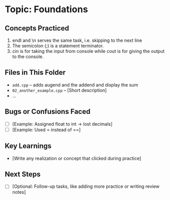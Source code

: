 # Topic: Foundations

## Concepts Practiced

1. endl and \n serves the same task, i.e. skipping to the next line
2. The semicolon (;) is a statement terminator.
3. cin is for taking the input from console while cout is for giving the output to the console.

## Files in This Folder

- `add.cpp` – adds augend and the addend and display the sum
- `02_another_example.cpp` – [Short description]
- …

## Bugs or Confusions Faced

- [ ] [Example: Assigned float to int → lost decimals]
- [ ] [Example: Used = instead of ==]

## Key Learnings

- [Write any realization or concept that clicked during practice]

## Next Steps

- [ ] [Optional: Follow-up tasks, like adding more practice or writing review notes]
